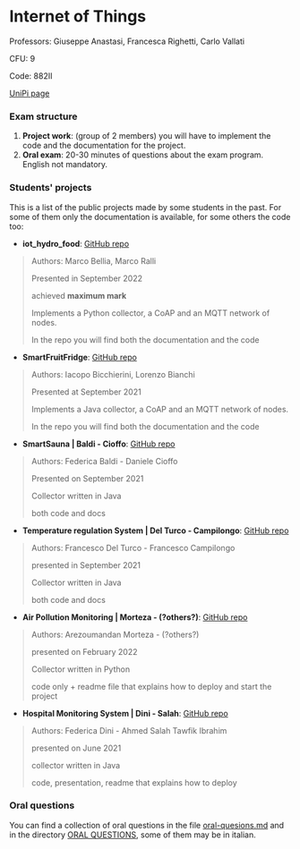 # Internet of Things

Professors: Giuseppe Anastasi, Francesca Righetti, Carlo Vallati

CFU: 9

Code: 882II

[UniPi page](https://esami.unipi.it/esami2/programma.php?c=51538)

### Exam structure

1. **Project work**: (group of 2 members) you will have to implement the code and the documentation for the project.
2. **Oral exam**: 20-30 minutes of questions about the exam program. English not mandatory.

### Students' projects

This is a list of the public projects made by some students in the past. For some of them only the documentation is available, for some others the code too:
- **iot_hydro_food**: [GitHub repo](https://github.com/MacroBet/iot_hydro_food)
>Authors: Marco Bellia, Marco Ralli
>
>Presented in September 2022
>
>achieved **maximum mark**
>
> Implements a Python collector, a CoAP and an MQTT network of nodes.
>
>In the repo you will find both the documentation and the code
>
- **SmartFruitFridge**: [GitHub repo](https://github.com/Bicchie/SmartFruitFridge)
>Authors: Iacopo Bicchierini, Lorenzo Bianchi
>
>Presented at September 2021
>
> Implements a Java collector, a CoAP and an MQTT network of nodes.
>
>In the repo you will find both the documentation and the code
>
- **SmartSauna | Baldi - Cioffo**: [GitHub repo](https://github.com/danielecioffo/SmartSauna)
>Authors: Federica Baldi - Daniele Cioffo
>
>Presented on September 2021
>
>Collector written in Java
>
>both code and docs
- **Temperature regulation System | Del Turco - Campilongo**: [GitHub repo](https://github.com/FranDT/ProjectIoT)
>Authors: Francesco Del Turco - Francesco Campilongo
>
>presented in September 2021
>
>Collector written in Java
>
>both code and docs 
- **Air Pollution Monitoring | Morteza - (?others?)**: [GitHub repo](https://github.com/morarez/Air-Pollution-Monitoring)
>Authors: Arezoumandan Morteza - (?others?)
>
>presented on February 2022
>
>Collector written in Python
>
>code only + readme file that explains how to deploy and start the project
- **Hospital Monitoring System | Dini - Salah**: [GitHub repo](https://github.com/ahmed531998/IoT)
>Authors: Federica Dini - Ahmed Salah Tawfik Ibrahim
>
>presented on June 2021
>
>collector written in Java
>
>code, presentation, readme that explains how to deploy

### Oral questions

You can find a collection of oral questions in the file [oral-quesions.md](oral-questions.md) and in the directory [ORAL QUESTIONS](ORAL-QUESTIONS), some of them may be in italian.

